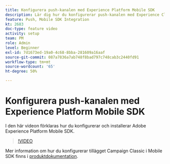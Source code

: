 ```yaml
---
title: Konfigurera push-kanalen med Experience Platform Mobile SDK
description: Lär dig hur du konfigurerar push-kanalen med Experience Cloud Mobile SDK.
feature: Push, Mobile SDK Integration
kt: 2683
doc-type: feature video
activity: setup
team: PM
role: Admin
level: Beginner
exl-id: 7d1673ed-19a0-4c68-8bba-281609a16aaf
source-git-commit: 087a7836a7ab748f8bad797c748cab3c2440fd91
workflow-type: tm+mt
source-wordcount: '65'
ht-degree: 50%

---
```


# Konfigurera push-kanalen med Experience Platform Mobile SDK

I den här videon förklaras hur du konfigurerar och installerar Adobe Experience Platform Mobile SDK.

>[!VIDEO](https://video.tv.adobe.com/v/27699?quality=12&learn=on)

Mer information om hur du konfigurerar tillägget Campaign Classic i Mobile SDK finns i [produktdokumentation](hhttps://github.com/Adobe-Marketing-Cloud/aep-sdks-documentation/blob/master/using-mobile-extensions/adobe-campaignclassic/README.md).
